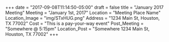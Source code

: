 +++
date = "2017-09-08T11:14:50-05:00"
draft = false
title = "January 2017 Meeting"
Meeting = "January 1st, 2017"
Location = "Meeting Place Name"
Location_Image = "img/STxHUG.png"
Address = "1234 Main St, Houston, TX 77002"
Cost = "This is a pay-your-way event"
Post_Meeting = "Somewhere @ 5:15pm"
Location_Post = "Somewhere 1234 Main St, Houston, TX 77002"
+++